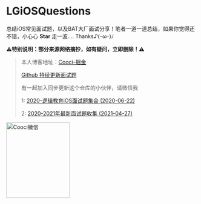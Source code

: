 # LGiOSQuestions

总结iOS常见面试题，以及BAT大厂面试分享！笔者一道一道总结，如果你觉得还不错，小心心 **Star** 走一波.... Thanks♪(･ω･)ﾉ

**⚠️特别说明：部分来源网络摘抄，如有疑问，立即删除！⚠️**

> 本人博客地址：[Cooci-掘金](https://juejin.im/user/5c3f3c415188252b7d0ea40c)
> 
> [Github 持续更新面试题](https://github.com/LGCooci/LGiOSQuestions) 
> 
> 有一起加入同步更新这个仓库的小伙伴，请微信我
>
> 1: [2020-逻辑教育iOS面试题集合  (2020-06-22)](https://github.com/LGCooci/LGiOSQuestions/blob/master/2020-逻辑教育iOS面试题集合.md)
>
> 2: [2020-2021年最新面试题收集   (2021-04-27)](https://github.com/LGCooci/LGiOSQuestions/blob/master/2020-2021年最新面试题收集.md)


<img src="https://p9-juejin.byteimg.com/tos-cn-i-k3u1fbpfcp/ef29392e5af8473590e571c18d4e0af9~tplv-k3u1fbpfcp-zoom-1.image" width="167" height="200" alt="Cooci微信"/><br/>
